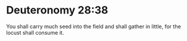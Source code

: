 # Deuteronomy 28:38

You shall carry much seed into the field and shall gather in little, for the locust shall consume it.
